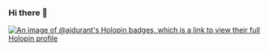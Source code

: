 ### Hi there 👋

[![An image of @ajdurant's Holopin badges, which is a link to view their full Holopin profile](https://holopin.me/ajdurant)](https://holopin.io/@ajdurant)

<!--
**AJDurant/ajdurant** is a ✨ _special_ ✨ repository because its `README.md` (this file) appears on your GitHub profile.

Here are some ideas to get you started:

- 🔭 I’m currently working on ...
- 🌱 I’m currently learning ...
- 👯 I’m looking to collaborate on ...
- 🤔 I’m looking for help with ...
- 💬 Ask me about ...
- 📫 How to reach me: ...
- 😄 Pronouns: ...
- ⚡ Fun fact: ...
-->
